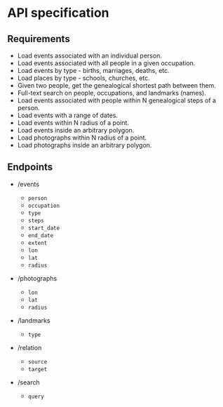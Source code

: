 # API specification

## Requirements

- Load events associated with an individual person.
- Load events associated with all people in a given occupation.
- Load events by type - births, marriages, deaths, etc.
- Load places by type - schools, churches, etc.
- Given two people, get the genealogical shortest path between them.
- Full-text search on people, occupations, and landmarks (names).
- Load events associated with people within N genealogical steps of a person.
- Load events with a range of dates.
- Load events within N radius of a point.
- Load events inside an arbitrary polygon.
- Load photographs within N radius of a point.
- Load photographs inside an arbitrary polygon.

## Endpoints

- /events
  - `person`
  - `occupation`
  - `type`
  - `steps`
  - `start_date`
  - `end_date`
  - `extent`
  - `lon`
  - `lat`
  - `radius`

- /photographs
  - `lon`
  - `lat`
  - `radius`

- /landmarks
  - `type`

- /relation
  - `source`
  - `target`

- /search
  - `query`
